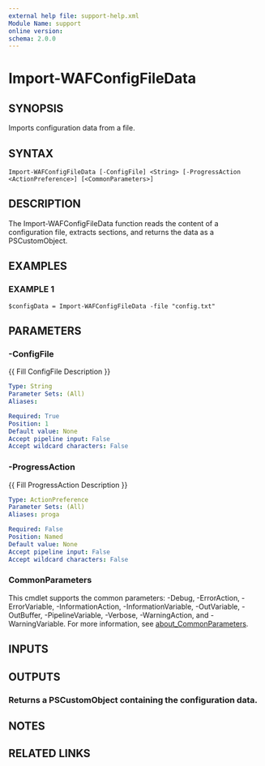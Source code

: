 ```yaml
---
external help file: support-help.xml
Module Name: support
online version:
schema: 2.0.0
---
```


# Import-WAFConfigFileData

## SYNOPSIS
Imports configuration data from a file.

## SYNTAX

```
Import-WAFConfigFileData [-ConfigFile] <String> [-ProgressAction <ActionPreference>] [<CommonParameters>]
```

## DESCRIPTION
The Import-WAFConfigFileData function reads the content of a configuration file, extracts sections, and returns the data as a PSCustomObject.

## EXAMPLES

### EXAMPLE 1
```
$configData = Import-WAFConfigFileData -file "config.txt"
```

## PARAMETERS

### -ConfigFile
{{ Fill ConfigFile Description }}

```yaml
Type: String
Parameter Sets: (All)
Aliases:

Required: True
Position: 1
Default value: None
Accept pipeline input: False
Accept wildcard characters: False
```

### -ProgressAction
{{ Fill ProgressAction Description }}

```yaml
Type: ActionPreference
Parameter Sets: (All)
Aliases: proga

Required: False
Position: Named
Default value: None
Accept pipeline input: False
Accept wildcard characters: False
```

### CommonParameters
This cmdlet supports the common parameters: -Debug, -ErrorAction, -ErrorVariable, -InformationAction, -InformationVariable, -OutVariable, -OutBuffer, -PipelineVariable, -Verbose, -WarningAction, and -WarningVariable. For more information, see [about_CommonParameters](http://go.microsoft.com/fwlink/?LinkID=113216).

## INPUTS

## OUTPUTS

### Returns a PSCustomObject containing the configuration data.
## NOTES

## RELATED LINKS
